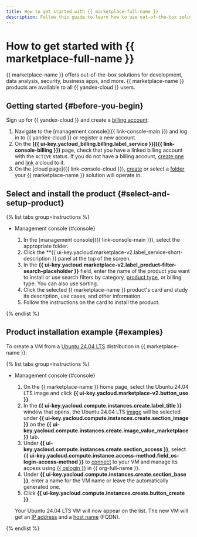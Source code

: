 ```yaml
---
title: How to get started with {{ marketplace-full-name }}
description: Follow this guide to learn how to use out-of-the-box solutions from {{ yandex-cloud }} and partners featured on {{ marketplace-name }}.
---
```



# How to get started with {{ marketplace-full-name }}

{{ marketplace-name }} offers out-of-the-box solutions for development, data analysis, security, business apps, and more. {{ marketplace-name }} products are available to all {{ yandex-cloud }} users.


## Getting started {#before-you-begin}

Sign up for {{ yandex-cloud }} and create a [billing account](../../../billing/concepts/billing-account.md):

1. Navigate to the [management console]({{ link-console-main }}) and log in to {{ yandex-cloud }} or register a new account.
1. On the **[{{ ui-key.yacloud_billing.billing.label_service }}]({{ link-console-billing }})** page, check that you have a linked billing account with the `ACTIVE` status. If you do not have a billing account, [create one](../../../billing/quickstart/index.md) and [link](../../../billing/operations/pin-cloud.md) a cloud to it.
1. On the [cloud page]({{ link-console-cloud }}), [create](../../../resource-manager/operations/folder/create.md) or select a [folder](../../../resource-manager/concepts/resources-hierarchy.md#folder) your {{ marketplace-name }} solution will operate in.


## Select and install the product {#select-and-setup-product}

{% list tabs group=instructions %}

- Management console {#console}

  1. In the [management console]({{ link-console-main }}), select the appropriate folder.
  1. Click the **{{ ui-key.yacloud.marketplace-v2.label_service-short-description }} panel at the top of the screen.
  1. In the **{{ ui-key.yacloud.marketplace-v2.label_product-filter-search-placeholder }}** field, enter the name of the product you want to install or use search filters by category, [product type](../../concepts/users/products-types.md), or billing type. You can also use sorting.
  1. Click the selected {{ marketplace-name }} product's card and study its description, use cases, and other information.
  1. Follow the instructions on the card to install the product.

{% endlist %}


## Product installation example {#examples}

To create a VM from a [Ubuntu 24.04 LTS](/marketplace/products/yc/ubuntu-2404-lts-oslogin) distribution in {{ marketplace-name }}:

{% list tabs group=instructions %}

- Management console {#console}

  1. On the {{ marketplace-name }} home page, select the Ubuntu 24.04 LTS image and click **{{ ui-key.yacloud.marketplace-v2.button_use }}**.
  1. In the **{{ ui-key.yacloud.compute.instances.create.label_title }}** window that opens, the Ubuntu 24.04 LTS [image](../../../compute/concepts/image.md) will be selected under **{{ ui-key.yacloud.compute.instances.create.section_image }}** on the **{{ ui-key.yacloud.compute.instances.create.image_value_marketplace }}** tab.
  1. Under **{{ ui-key.yacloud.compute.instances.create.section_access }}**, select **{{ ui-key.yacloud.compute.instance.access-method.field_os-login-access-method }}** to [connect](../../../compute/operations/vm-connect/os-login.md) to your VM and manage its access using [{{ oslogin }}](../../../organization/concepts/os-login.md) in {{ org-full-name }}.
  1. Under **{{ ui-key.yacloud.compute.instances.create.section_base }}**, enter a name for the VM name or leave the automatically generated one.
  1. Click **{{ ui-key.yacloud.compute.instances.create.button_create }}**.

  Your Ubuntu 24.04 LTS VM will now appear on the list. The new VM will get an [IP address](../../../vpc/concepts/address.md) and a [host name](../../../vpc/concepts/address.md#fqdn) (FQDN).

{% endlist %}

